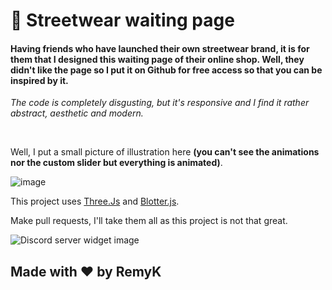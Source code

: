 # 👕 Streetwear waiting page

<h4>Having friends who have launched their own streetwear brand, it is for them that I designed this waiting page of their online shop. 
Well, they didn't like the page so I put it on Github for free access so that you can be inspired by it.</h4>

*The code is completely disgusting, but it's responsive and I find it rather abstract, aesthetic and modern.*

<br>

Well, I put a small picture of illustration here **(you can't see the animations nor the custom slider but everything is animated)**.

![image](https://media.discordapp.net/attachments/894630561149255702/998933615847157800/2022-07-19_14h39_47.png?width=1386&height=671)

This project uses [Three.Js](https://threejs.org/) and [Blotter.js](https://blotter.js.org/).

Make pull requests, I'll take them all as this project is not that great.

<img src="https://discord.com/api/guilds/713699044811341895/widget.png?style=banner2" alt="Discord server widget image">


## **Made with ❤ by RemyK**

